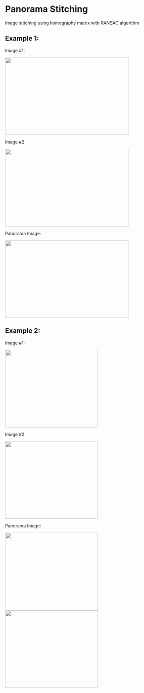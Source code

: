 # Panorama Stitching
Image stitching using homography matrix with RANSAC algorithm

## Example 1:
Image #1:

<img src="https://user-images.githubusercontent.com/102179195/161242102-c8a6187d-1a7d-4e64-8cb7-ac2b5e6dd382.jpg" width="400" height="250" />


Image #2:

<img src="https://user-images.githubusercontent.com/102179195/161241484-f1fd7d9e-1c2e-4e09-93e1-10d902e80bbd.jpg" width="400" height="250" />

Panorama Image:

<img src="https://user-images.githubusercontent.com/102179195/161242752-048bd0d0-031d-4cef-aa58-83750bb7e5fd.png" width="400" height="250" />

## Example 2:

Image #1:

<img src="https://user-images.githubusercontent.com/102179195/161243115-2d85d796-6908-4542-9ad8-9fd6cfea72c5.jpg" width="300" height="250" />


Image #2:

<img src="https://user-images.githubusercontent.com/102179195/161243129-6ecd39c7-ff70-4ee1-81a9-b4343d2c6659.jpg" width="300" height="250" />

Panorama Image:

<img src="https://user-images.githubusercontent.com/102179195/161243752-1cd4cda8-493b-41c2-b88a-ebff69427ab4.png" width="300" height="250" /> <img src="https://user-images.githubusercontent.com/102179195/161243533-ed7aa8d5-6b82-4855-abfb-597a42ce374f.png" width="300" height="250" />

